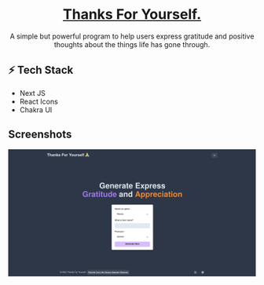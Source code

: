 <div align="center">
  <a href="https://thanks-for-yourself.vercel.app/"><h1>Thanks For Yourself.</h1></a>
  <p>A simple but powerful program to help users express gratitude and positive thoughts about the things life has gone through.</p>
</div>

## ⚡ Tech Stack

- Next JS
- React Icons
- Chakra UI

## Screenshots

![Screenshot 1](/public/Screenshoot-1.png)
